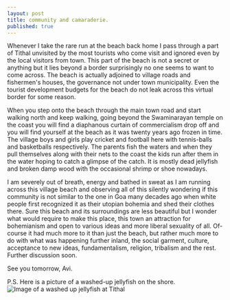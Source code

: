 ```yaml
---
layout: post
title: community and camaraderie.
published: true
---
```

Whenever I take the rare run at the beach back home I pass through a part of Tithal unvisited by the most tourists who come visit and ignored even by the local visitors from town. This part of the beach is not a secret or anything but it lies beyond a border surprisingly no one seems to want to come across. The beach is actually adjoined to village roads and fishermen's houses, the governance not under town municipality. Even the tourist development budgets for the beach do not leak across this virtual border for some reason. 

When you step onto the beach through the main town road and start walking north and keep walking, going beyond the Swaminarayan temple on the coast you will find a diaphanous curtain of commercialism drop off and you will find yourself at the beach as it was twenty years ago frozen in time. The village boys and girls play cricket and football here with tennis-balls and basketballs respectively. The parents fish the waters and when they pull themselves along with their nets to the coast the kids run after them in the water hoping to catch a glimpse of the catch. It is mostly dead jellyfish and broken damp wood with the occasional shrimp or shoe nowadays. 

I am severely out of breath, energy and bathed in sweat as I am running across this village beach and observing all of this silently wondering if this community is not similar to the one in Goa many decades ago when white people first recognized it as their utopian bohemia and shed their clothes there. Sure this beach and its surroundings are less beautiful but I wonder what would require to make this place, this town an attraction for bohemianism and open to various ideas and more liberal sexuality of all. Of-course it had much more to it than just the beach, but rather much more to do with what was happening further inland, the social garment, culture, acceptance to new ideas, fundamentalism, religion, tribalism and the rest. Further discussion soon.

See you tomorrow,
Avi.

P.S. Here is a picture of a washed-up jellyfish on the shore.
![Image of a washed up jellyfish at Tithal]({{site.baseurl}}/images/jellyfish.jpeg)
